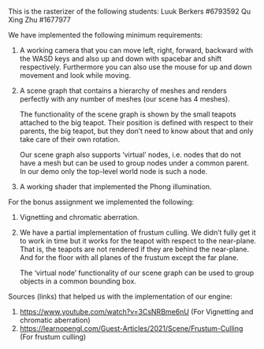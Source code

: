 This is the rasterizer of the following students:
Luuk Berkers #6793592
Qu Xing Zhu #1677977

We have implemented the following minimum requirements:

1.  A working camera that you can move left, right, forward, backward with the WASD keys and also up and down with spacebar and shift respectively.
    Furthermore you can also use the mouse for up and down movement and look while moving.

2.  A scene graph that contains a hierarchy of meshes and renders perfectly with any number of meshes (our scene has 4 meshes).

    The functionality of the scene graph is shown by the small teapots attached to the big teapot.
    Their position is defined with respect to their parents, the big teapot, but they don’t need to know about that and only take care of their own rotation.

    Our scene graph also supports ‘virtual’ nodes, i.e. nodes that do not have a mesh but can be used to group nodes under a common parent.
    In our demo only the top-level world node is such a node.

3.  A working shader that implemented the Phong illumination.


For the bonus assignment we implemented the following:

1.  Vignetting and chromatic aberration.

2.  We have a partial implementation of frustum culling.
    We didn’t fully get it to work in time but it works for the teapot with respect to the near-plane.
    That is, the teapots are not rendered if they are behind the near-plane.
    And for the floor with all planes of the frustum except the far plane.

    The ‘virtual node’ functionality of our scene graph can be used to group objects in a common bounding box.


Sources (links) that helped us with the implementation of our engine:

1. https://www.youtube.com/watch?v=3CsNRBme6nU (For Vignetting and chromatic aberration)
2. https://learnopengl.com/Guest-Articles/2021/Scene/Frustum-Culling (For frustum culling)

